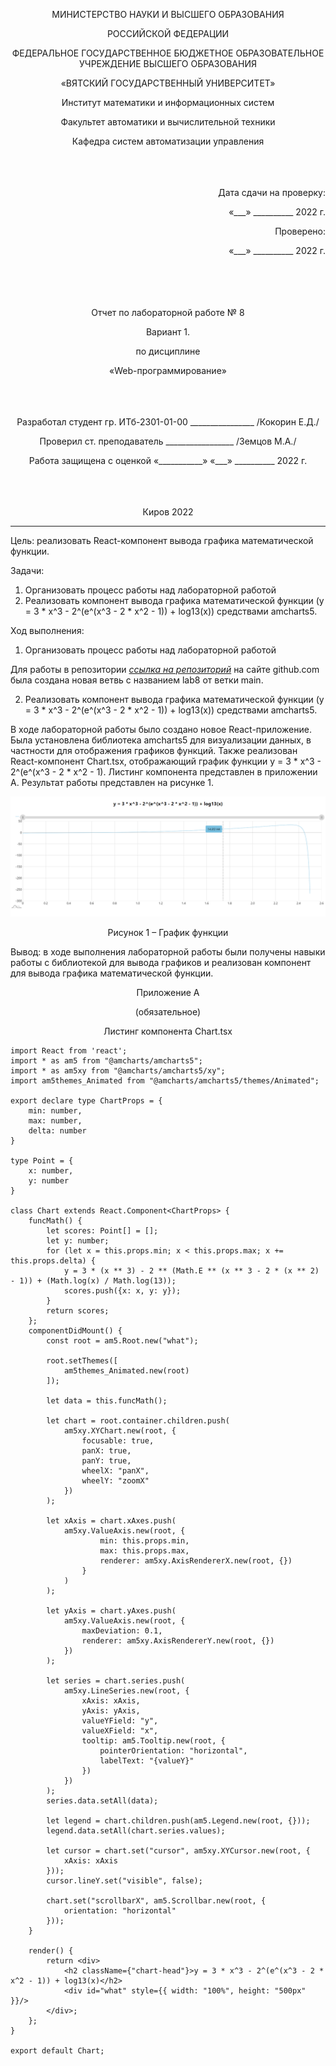 <p align = center>МИНИСТЕРСТВО НАУКИ И ВЫСШЕГО ОБРАЗОВАНИЯ

<p align = center>РОССИЙСКОЙ ФЕДЕРАЦИИ

<p align = center>ФЕДЕРАЛЬНОЕ ГОСУДАРСТВЕННОЕ БЮДЖЕТНОЕ ОБРАЗОВАТЕЛЬНОЕ УЧРЕЖДЕНИЕ ВЫСШЕГО ОБРАЗОВАНИЯ

<p align = center>«ВЯТСКИЙ ГОСУДАРСТВЕННЫЙ УНИВЕРСИТЕТ»

<p align = center>Институт математики и информационных систем

<p align = center>Факультет автоматики и вычислительной техники

<p align = center>Кафедра систем автоматизации управления
<br>
<br>
<br>
<br>

<p align = right>Дата сдачи на проверку:

<p align = right>«___» __________ 2022 г.

<p align = right>Проверено:

<p align = right>«___» __________ 2022 г.
<br>
<br>
<br>
<br>
<br>


<p align = center>Отчет по лабораторной работе № 8

<p align = center>Вариант 1.

<p align = center>по дисциплине

<p align = center>«Web-программирование»

<br>
<br>
<br>
<br>


<p align = center>Разработал студент гр. ИТб-2301-01-00 ________________ /Кокорин Е.Д./

<p align = center>Проверил ст. преподаватель _________________ /Земцов М.А./

<p align = center>Работа защищена с оценкой «___________» «___» __________ 2022 г.

<br>
<br>
<br>
<br>

<p align = center>Киров 2022

<hr>
Цель: реализовать React-компонент вывода графика математической функции.

Задачи:

1. Организовать процесс работы над лабораторной работой
1. Реализовать компонент вывода графика математической функции (y = 3 * x^3 - 2^(e^(x^3 - 2 * x^2 - 1)) + log13(x)) средствами amcharts5.


Ход выполнения:

1. Организовать процесс работы над лабораторной работой

Для работы в репозитории *[ссылка на репозиторий](https://github.com/Danperad/WEB)* на сайте github.com была создана новая ветвь с названием lab8 от ветки main.

2. Реализовать компонент вывода графика математической функции (y = 3 * x^3 - 2^(e^(x^3 - 2 * x^2 - 1)) + log13(x)) средствами amcharts5.

В ходе лабораторной работы было создано новое React-приложение. Была установлена библиотека amcharts5 для визуализации данных, в частности для отображения графиков функций. Также реализован React-компонент Chart.tsx, отображающий график функции y = 3 * x^3 - 2^(e^(x^3 - 2 * x^2 - 1). Листинг компонента представлен в приложении А.
Результат работы представлен на рисунке 1.

<p align=center><img src="./Img/Lab8/Lab8.png" alt="Graph"></p>
<p align = center>Рисунок 1 – График функции


Вывод: в ходе выполнения лабораторной работы были получены навыки работы с библиотекой для вывода графиков и реализован компонент для вывода графика математической функции.

<p align = center>Приложение А

<p align = center>(обязательное) 

<p align = center>Листинг компонента Chart.tsx

```TS
import React from 'react';
import * as am5 from "@amcharts/amcharts5";
import * as am5xy from "@amcharts/amcharts5/xy";
import am5themes_Animated from "@amcharts/amcharts5/themes/Animated";

export declare type ChartProps = {
	min: number,
	max: number,
	delta: number
}

type Point = {
	x: number,
	y: number
}

class Chart extends React.Component<ChartProps> {
	funcMath() {
		let scores: Point[] = [];
		let y: number;
		for (let x = this.props.min; x < this.props.max; x += this.props.delta) {
			y = 3 * (x ** 3) - 2 ** (Math.E ** (x ** 3 - 2 * (x ** 2) - 1)) + (Math.log(x) / Math.log(13));
			scores.push({x: x, y: y});
		}
		return scores;
	};
	componentDidMount() {
		const root = am5.Root.new("what");

		root.setThemes([
			am5themes_Animated.new(root)
		]);

		let data = this.funcMath();

		let chart = root.container.children.push(
			am5xy.XYChart.new(root, {
				focusable: true,
				panX: true,
				panY: true,
				wheelX: "panX",
				wheelY: "zoomX"
			})
		);

		let xAxis = chart.xAxes.push(
			am5xy.ValueAxis.new(root, {
					min: this.props.min,
					max: this.props.max,
					renderer: am5xy.AxisRendererX.new(root, {})
				}
			)
		);

		let yAxis = chart.yAxes.push(
			am5xy.ValueAxis.new(root, {
				maxDeviation: 0.1,
				renderer: am5xy.AxisRendererY.new(root, {})
			})
		);

		let series = chart.series.push(
			am5xy.LineSeries.new(root, {
				xAxis: xAxis,
				yAxis: yAxis,
				valueYField: "y",
				valueXField: "x",
				tooltip: am5.Tooltip.new(root, {
					pointerOrientation: "horizontal",
					labelText: "{valueY}"
				})
			})
		);
		series.data.setAll(data);

		let legend = chart.children.push(am5.Legend.new(root, {}));
		legend.data.setAll(chart.series.values);

		let cursor = chart.set("cursor", am5xy.XYCursor.new(root, {
			xAxis: xAxis
		}));
		cursor.lineY.set("visible", false);

		chart.set("scrollbarX", am5.Scrollbar.new(root, {
			orientation: "horizontal"
		}));
	}

	render() {
		return <div>
			<h2 className={"chart-head"}>y = 3 * x^3 - 2^(e^(x^3 - 2 * x^2 - 1)) + log13(x)</h2>
			<div id="what" style={{ width: "100%", height: "500px" }}/>
		</div>;
	};
}

export default Chart;
```